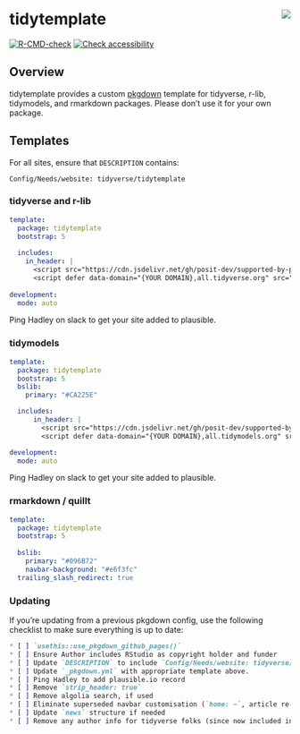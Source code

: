 
<!-- README.md is generated from README.Rmd. Please edit that file -->

# tidytemplate <img src="man/figures/logo.png" align="right" />

<!-- badges: start -->

[![R-CMD-check](https://github.com/tidyverse/tidytemplate/workflows/R-CMD-check/badge.svg)](https://github.com/tidyverse/tidytemplate/actions)
[![Check
accessibility](https://img.shields.io/badge/check-accessibility-orange.svg)](http://wave.webaim.org/report#/http://tidytemplate.tidyverse.org)
<!-- badges: end -->

## Overview

tidytemplate provides a custom [pkgdown](https://pkgdown.r-lib.org)
template for tidyverse, r-lib, tidymodels, and rmarkdown packages.
Please don’t use it for your own package.

## Templates

For all sites, ensure that `DESCRIPTION` contains:

    Config/Needs/website: tidyverse/tidytemplate

### tidyverse and r-lib

``` yaml
template:
  package: tidytemplate
  bootstrap: 5
  
  includes:
    in_header: |
      <script src="https://cdn.jsdelivr.net/gh/posit-dev/supported-by-posit/js/badge.min.js" data-max-height="43" data-light-bg="#666f76" data-light-fg="#f9f9f9"></script>
      <script defer data-domain="{YOUR DOMAIN},all.tidyverse.org" src="https://plausible.io/js/plausible.js"></script>  
      
development:
  mode: auto
```

Ping Hadley on slack to get your site added to plausible.

### tidymodels

``` yaml
template:
  package: tidytemplate
  bootstrap: 5
  bslib:
    primary: "#CA225E"

  includes:
      in_header: |
        <script src="https://cdn.jsdelivr.net/gh/posit-dev/supported-by-posit/js/badge.min.js" data-max-height="43" data-light-bg="#666f76" data-light-fg="#f9f9f9"></script>
        <script defer data-domain="{YOUR DOMAIN},all.tidymodels.org" src="https://plausible.io/js/plausible.js"></script>  

development:
  mode: auto
```

Ping Hadley on slack to get your site added to plausible.

### rmarkdown / quillt

``` yaml
template:
  package: tidytemplate
  bootstrap: 5
  
  bslib:
    primary: "#096B72"
    navbar-background: "#e6f3fc"
  trailing_slash_redirect: true
```

### Updating

If you’re updating from a previous pkgdown config, use the following
checklist to make sure everything is up to date:

``` md
* [ ] `usethis::use_pkgdown_github_pages()`
* [ ] Ensure Author includes RStudio as copyright holder and funder
* [ ] Update `DESCRIPTION` to include `Config/Needs/website: tidyverse/tidytemplate`
* [ ] Update `_pkgdown.yml` with appropriate template above.
* [ ] Ping Hadley to add plausible.io record
* [ ] Remove `strip_header: true`
* [ ] Remove algolia search, if used
* [ ] Eliminate superseded navbar customisation (`home: ~`, article re-ordering)
* [ ] Update `news` structure if needed
* [ ] Remove any author info for tidyverse folks (since now included in template)
```
